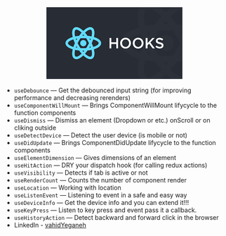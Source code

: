 <div align="center">
    <img src="./react-logo.png" alt='react-logo' />
    <br/>
</div>

- `useDebounce` &mdash; Get the debounced input string (for improving performance and decreasing rerenders)
- `useComponentWillMount` &mdash; Brings ComponentWillMount lifycycle to the function components
- `useDismiss` &mdash; Dismiss an element (Dropdown or etc.) onScroll or on cliking outside
- `useDetectDevice` &mdash; Detect the user device (is mobile or not)
- `useDidUpdate` &mdash; Brings ComponentDidUpdate lifycycle to the function components
- `useElementDimension` &mdash; Gives dimensions of an element
- `useHitAction` &mdash; DRY your dispatch hook (for calling redux actions)
- `useVisibility` &mdash; Detects if tab is active or not
- `useRenderCount` &mdash; Counts the number of component render
- `useLocation` &mdash; Working with location
- `useListenEvent` &mdash; Listening to event in a safe and easy way
- `useDeviceInfo` &mdash; Get the device info and you can extend it!!!
- `useKeyPress` &mdash; Listen to key press and event pass it a callback.
- `useHistoryAction` &mdash; Detect backward and forward click in the browser
- LinkedIn - [vahidYeganeh](https://www.linkedin.com/in/vahid-yeganeh-9737921b2/)
